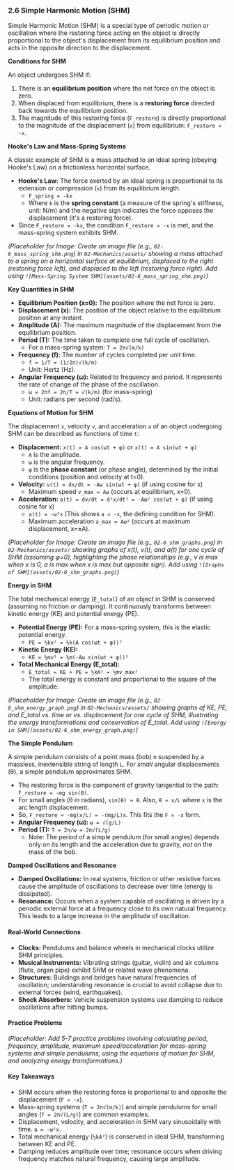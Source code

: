 ### 2.6 Simple Harmonic Motion (SHM)

Simple Harmonic Motion (SHM) is a special type of periodic motion or oscillation where the restoring force acting on the object is directly proportional to the object's displacement from its equilibrium position and acts in the opposite direction to the displacement.

**Conditions for SHM**

An object undergoes SHM if:
1.  There is an **equilibrium position** where the net force on the object is zero.
2.  When displaced from equilibrium, there is a **restoring force** directed back towards the equilibrium position.
3.  The magnitude of this restoring force (`F_restore`) is directly proportional to the magnitude of the displacement (`x`) from equilibrium: `F_restore ∝ -x`.

**Hooke's Law and Mass-Spring Systems**

A classic example of SHM is a mass attached to an ideal spring (obeying Hooke's Law) on a frictionless horizontal surface.

*   **Hooke's Law:** The force exerted by an ideal spring is proportional to its extension or compression (`x`) from its equilibrium length.
    *   `F_spring = -kx`
    *   Where `k` is the **spring constant** (a measure of the spring's stiffness, unit: N/m) and the negative sign indicates the force opposes the displacement (it's a restoring force).
*   Since `F_restore = -kx`, the condition `F_restore ∝ -x` is met, and the mass-spring system exhibits SHM.

*(Placeholder for Image: Create an image file (e.g., `02-6_mass_spring_shm.png`) in `02-Mechanics/assets/` showing a mass attached to a spring on a horizontal surface at equilibrium, displaced to the right (restoring force left), and displaced to the left (restoring force right). Add using `![Mass-Spring System SHM](assets/02-6_mass_spring_shm.png)`)*

**Key Quantities in SHM**

*   **Equilibrium Position (x=0):** The position where the net force is zero.
*   **Displacement (x):** The position of the object relative to the equilibrium position at any instant.
*   **Amplitude (A):** The maximum magnitude of the displacement from the equilibrium position.
*   **Period (T):** The time taken to complete one full cycle of oscillation.
    *   For a mass-spring system: `T = 2π√(m/k)`
*   **Frequency (f):** The number of cycles completed per unit time.
    *   `f = 1/T = (1/2π)√(k/m)`
    *   Unit: Hertz (Hz).
*   **Angular Frequency (ω):** Related to frequency and period. It represents the rate of change of the phase of the oscillation.
    *   `ω = 2πf = 2π/T = √(k/m)` (for mass-spring)
    *   Unit: radians per second (rad/s).

**Equations of Motion for SHM**

The displacement `x`, velocity `v`, and acceleration `a` of an object undergoing SHM can be described as functions of time `t`:

*   **Displacement:** `x(t) = A cos(ωt + φ)` or `x(t) = A sin(ωt + φ)`
    *   `A` is the amplitude.
    *   `ω` is the angular frequency.
    *   `φ` is the **phase constant** (or phase angle), determined by the initial conditions (position and velocity at t=0).
*   **Velocity:** `v(t) = dx/dt = -Aω sin(ωt + φ)` (if using cosine for x)
    *   Maximum speed `v_max = Aω` (occurs at equilibrium, x=0).
*   **Acceleration:** `a(t) = dv/dt = d²x/dt² = -Aω² cos(ωt + φ)` (if using cosine for x)
    *   `a(t) = -ω²x` (This shows `a ∝ -x`, the defining condition for SHM).
    *   Maximum acceleration `a_max = Aω²` (occurs at maximum displacement, x=±A).

*(Placeholder for Image: Create an image file (e.g., `02-6_shm_graphs.png`) in `02-Mechanics/assets/` showing graphs of x(t), v(t), and a(t) for one cycle of SHM (assuming φ=0), highlighting the phase relationships (e.g., v is max when x is 0, a is max when x is max but opposite sign). Add using `![Graphs of SHM](assets/02-6_shm_graphs.png)`)*

**Energy in SHM**

The total mechanical energy (`E_total`) of an object in SHM is conserved (assuming no friction or damping). It continuously transforms between kinetic energy (KE) and potential energy (PE).

*   **Potential Energy (PE):** For a mass-spring system, this is the elastic potential energy.
    *   `PE = ½kx² = ½k(A cos(ωt + φ))²`
*   **Kinetic Energy (KE):**
    *   `KE = ½mv² = ½m(-Aω sin(ωt + φ))²`
*   **Total Mechanical Energy (E_total):**
    *   `E_total = KE + PE = ½kA² = ½mv_max²`
    *   The total energy is constant and proportional to the square of the amplitude.

*(Placeholder for Image: Create an image file (e.g., `02-6_shm_energy_graph.png`) in `02-Mechanics/assets/` showing graphs of KE, PE, and E_total vs. time or vs. displacement for one cycle of SHM, illustrating the energy transformations and conservation of E_total. Add using `![Energy in SHM](assets/02-6_shm_energy_graph.png)`)*

**The Simple Pendulum**

A simple pendulum consists of a point mass (bob) `m` suspended by a massless, inextensible string of length `L`. For *small* angular displacements (θ), a simple pendulum approximates SHM.

*   The restoring force is the component of gravity tangential to the path: `F_restore = -mg sin(θ)`.
*   For small angles (θ in radians), `sin(θ) ≈ θ`. Also, `θ ≈ x/L` where `x` is the arc length displacement.
*   So, `F_restore ≈ -mg(x/L) = -(mg/L)x`. This fits the `F ∝ -x` form.
*   **Angular Frequency (ω):** `ω = √(g/L)`
*   **Period (T):** `T = 2π/ω = 2π√(L/g)`
    *   Note: The period of a simple pendulum (for small angles) depends only on its length and the acceleration due to gravity, *not* on the mass of the bob.

**Damped Oscillations and Resonance**

*   **Damped Oscillations:** In real systems, friction or other resistive forces cause the amplitude of oscillations to decrease over time (energy is dissipated).
*   **Resonance:** Occurs when a system capable of oscillating is driven by a periodic external force at a frequency close to its own natural frequency. This leads to a large increase in the amplitude of oscillation.

#### Real-World Connections

*   **Clocks:** Pendulums and balance wheels in mechanical clocks utilize SHM principles.
*   **Musical Instruments:** Vibrating strings (guitar, violin) and air columns (flute, organ pipe) exhibit SHM or related wave phenomena.
*   **Structures:** Buildings and bridges have natural frequencies of oscillation; understanding resonance is crucial to avoid collapse due to external forces (wind, earthquakes).
*   **Shock Absorbers:** Vehicle suspension systems use damping to reduce oscillations after hitting bumps.

#### Practice Problems

*(Placeholder: Add 5-7 practice problems involving calculating period, frequency, amplitude, maximum speed/acceleration for mass-spring systems and simple pendulums, using the equations of motion for SHM, and analyzing energy transformations.)*

#### Key Takeaways

*   SHM occurs when the restoring force is proportional to and opposite the displacement (`F ∝ -x`).
*   Mass-spring systems (`T = 2π√(m/k)`) and simple pendulums for small angles (`T = 2π√(L/g)`) are common examples.
*   Displacement, velocity, and acceleration in SHM vary sinusoidally with time. `a = -ω²x`.
*   Total mechanical energy (`½kA²`) is conserved in ideal SHM, transforming between KE and PE.
*   Damping reduces amplitude over time; resonance occurs when driving frequency matches natural frequency, causing large amplitude.